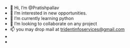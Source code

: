 - 👋 Hi, I’m @Pratishpallav
- 👀 I’m interested in new opportunities.
- 🌱 I’m currently learning python
- 💞️ I’m looking to collaborate on any project
- 📫 you may drop mail at tridentinfoservices@gmail.com
- 
- 

<!---
Pratishpallav/Pratishpallav is a ✨ special ✨ repository because its `README.md` (this file) appears on your GitHub profile.
You can click the Preview link to take a look at your changes.
--->
